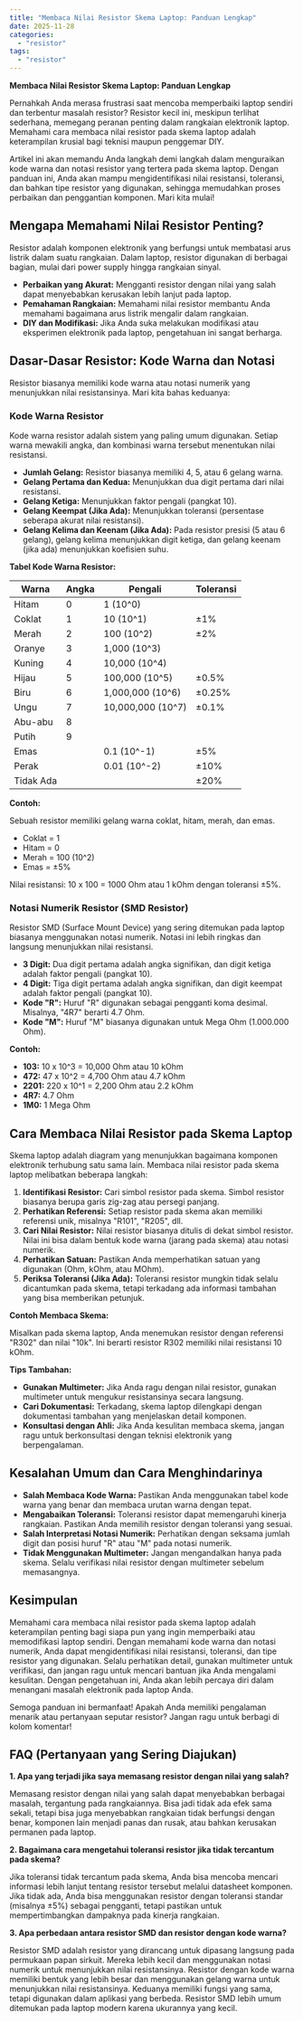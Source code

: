 ```yaml
---
title: "Membaca Nilai Resistor Skema Laptop: Panduan Lengkap"
date: 2025-11-28
categories: 
  - "resistor"
tags: 
  - "resistor"
---
```


**Membaca Nilai Resistor Skema Laptop: Panduan Lengkap**

Pernahkah Anda merasa frustrasi saat mencoba memperbaiki laptop sendiri dan terbentur masalah resistor? Resistor kecil ini, meskipun terlihat sederhana, memegang peranan penting dalam rangkaian elektronik laptop. Memahami cara membaca nilai resistor pada skema laptop adalah keterampilan krusial bagi teknisi maupun penggemar DIY.

Artikel ini akan memandu Anda langkah demi langkah dalam menguraikan kode warna dan notasi resistor yang tertera pada skema laptop. Dengan panduan ini, Anda akan mampu mengidentifikasi nilai resistansi, toleransi, dan bahkan tipe resistor yang digunakan, sehingga memudahkan proses perbaikan dan penggantian komponen. Mari kita mulai!

## Mengapa Memahami Nilai Resistor Penting?

Resistor adalah komponen elektronik yang berfungsi untuk membatasi arus listrik dalam suatu rangkaian. Dalam laptop, resistor digunakan di berbagai bagian, mulai dari power supply hingga rangkaian sinyal.

- **Perbaikan yang Akurat:** Mengganti resistor dengan nilai yang salah dapat menyebabkan kerusakan lebih lanjut pada laptop.
- **Pemahaman Rangkaian:** Memahami nilai resistor membantu Anda memahami bagaimana arus listrik mengalir dalam rangkaian.
- **DIY dan Modifikasi:** Jika Anda suka melakukan modifikasi atau eksperimen elektronik pada laptop, pengetahuan ini sangat berharga.

## Dasar-Dasar Resistor: Kode Warna dan Notasi

Resistor biasanya memiliki kode warna atau notasi numerik yang menunjukkan nilai resistansinya. Mari kita bahas keduanya:

### Kode Warna Resistor

Kode warna resistor adalah sistem yang paling umum digunakan. Setiap warna mewakili angka, dan kombinasi warna tersebut menentukan nilai resistansi.

- **Jumlah Gelang:** Resistor biasanya memiliki 4, 5, atau 6 gelang warna.
- **Gelang Pertama dan Kedua:** Menunjukkan dua digit pertama dari nilai resistansi.
- **Gelang Ketiga:** Menunjukkan faktor pengali (pangkat 10).
- **Gelang Keempat (Jika Ada):** Menunjukkan toleransi (persentase seberapa akurat nilai resistansi).
- **Gelang Kelima dan Keenam (Jika Ada):** Pada resistor presisi (5 atau 6 gelang), gelang kelima menunjukkan digit ketiga, dan gelang keenam (jika ada) menunjukkan koefisien suhu.

**Tabel Kode Warna Resistor:**

| Warna | Angka | Pengali | Toleransi |
| --- | --- | --- | --- |
| Hitam | 0 | 1 (10^0) |  |
| Coklat | 1 | 10 (10^1) | ±1% |
| Merah | 2 | 100 (10^2) | ±2% |
| Oranye | 3 | 1,000 (10^3) |  |
| Kuning | 4 | 10,000 (10^4) |  |
| Hijau | 5 | 100,000 (10^5) | ±0.5% |
| Biru | 6 | 1,000,000 (10^6) | ±0.25% |
| Ungu | 7 | 10,000,000 (10^7) | ±0.1% |
| Abu-abu | 8 |  |  |
| Putih | 9 |  |  |
| Emas |  | 0.1 (10^-1) | ±5% |
| Perak |  | 0.01 (10^-2) | ±10% |
| Tidak Ada |  |  | ±20% |

**Contoh:**

Sebuah resistor memiliki gelang warna coklat, hitam, merah, dan emas.

- Coklat = 1
- Hitam = 0
- Merah = 100 (10^2)
- Emas = ±5%

Nilai resistansi: 10 x 100 = 1000 Ohm atau 1 kOhm dengan toleransi ±5%.

### Notasi Numerik Resistor (SMD Resistor)

Resistor SMD (Surface Mount Device) yang sering ditemukan pada laptop biasanya menggunakan notasi numerik. Notasi ini lebih ringkas dan langsung menunjukkan nilai resistansi.

- **3 Digit:** Dua digit pertama adalah angka signifikan, dan digit ketiga adalah faktor pengali (pangkat 10).
- **4 Digit:** Tiga digit pertama adalah angka signifikan, dan digit keempat adalah faktor pengali (pangkat 10).
- **Kode "R":** Huruf "R" digunakan sebagai pengganti koma desimal. Misalnya, "4R7" berarti 4.7 Ohm.
- **Kode "M":** Huruf "M" biasanya digunakan untuk Mega Ohm (1.000.000 Ohm).

**Contoh:**

- **103:** 10 x 10^3 = 10,000 Ohm atau 10 kOhm
- **472:** 47 x 10^2 = 4,700 Ohm atau 4.7 kOhm
- **2201:** 220 x 10^1 = 2,200 Ohm atau 2.2 kOhm
- **4R7:** 4.7 Ohm
- **1M0:** 1 Mega Ohm

## Cara Membaca Nilai Resistor pada Skema Laptop

Skema laptop adalah diagram yang menunjukkan bagaimana komponen elektronik terhubung satu sama lain. Membaca nilai resistor pada skema laptop melibatkan beberapa langkah:

1. **Identifikasi Resistor:** Cari simbol resistor pada skema. Simbol resistor biasanya berupa garis zig-zag atau persegi panjang.
2. **Perhatikan Referensi:** Setiap resistor pada skema akan memiliki referensi unik, misalnya "R101", "R205", dll.
3. **Cari Nilai Resistor:** Nilai resistor biasanya ditulis di dekat simbol resistor. Nilai ini bisa dalam bentuk kode warna (jarang pada skema) atau notasi numerik.
4. **Perhatikan Satuan:** Pastikan Anda memperhatikan satuan yang digunakan (Ohm, kOhm, atau MOhm).
5. **Periksa Toleransi (Jika Ada):** Toleransi resistor mungkin tidak selalu dicantumkan pada skema, tetapi terkadang ada informasi tambahan yang bisa memberikan petunjuk.

**Contoh Membaca Skema:**

Misalkan pada skema laptop, Anda menemukan resistor dengan referensi "R302" dan nilai "10k". Ini berarti resistor R302 memiliki nilai resistansi 10 kOhm.

**Tips Tambahan:**

- **Gunakan Multimeter:** Jika Anda ragu dengan nilai resistor, gunakan multimeter untuk mengukur resistansinya secara langsung.
- **Cari Dokumentasi:** Terkadang, skema laptop dilengkapi dengan dokumentasi tambahan yang menjelaskan detail komponen.
- **Konsultasi dengan Ahli:** Jika Anda kesulitan membaca skema, jangan ragu untuk berkonsultasi dengan teknisi elektronik yang berpengalaman.

## Kesalahan Umum dan Cara Menghindarinya

- **Salah Membaca Kode Warna:** Pastikan Anda menggunakan tabel kode warna yang benar dan membaca urutan warna dengan tepat.
- **Mengabaikan Toleransi:** Toleransi resistor dapat memengaruhi kinerja rangkaian. Pastikan Anda memilih resistor dengan toleransi yang sesuai.
- **Salah Interpretasi Notasi Numerik:** Perhatikan dengan seksama jumlah digit dan posisi huruf "R" atau "M" pada notasi numerik.
- **Tidak Menggunakan Multimeter:** Jangan mengandalkan hanya pada skema. Selalu verifikasi nilai resistor dengan multimeter sebelum memasangnya.

## Kesimpulan

Memahami cara membaca nilai resistor pada skema laptop adalah keterampilan penting bagi siapa pun yang ingin memperbaiki atau memodifikasi laptop sendiri. Dengan memahami kode warna dan notasi numerik, Anda dapat mengidentifikasi nilai resistansi, toleransi, dan tipe resistor yang digunakan. Selalu perhatikan detail, gunakan multimeter untuk verifikasi, dan jangan ragu untuk mencari bantuan jika Anda mengalami kesulitan. Dengan pengetahuan ini, Anda akan lebih percaya diri dalam menangani masalah elektronik pada laptop Anda.

Semoga panduan ini bermanfaat! Apakah Anda memiliki pengalaman menarik atau pertanyaan seputar resistor? Jangan ragu untuk berbagi di kolom komentar!

## FAQ (Pertanyaan yang Sering Diajukan)

**1\. Apa yang terjadi jika saya memasang resistor dengan nilai yang salah?**

Memasang resistor dengan nilai yang salah dapat menyebabkan berbagai masalah, tergantung pada rangkaiannya. Bisa jadi tidak ada efek sama sekali, tetapi bisa juga menyebabkan rangkaian tidak berfungsi dengan benar, komponen lain menjadi panas dan rusak, atau bahkan kerusakan permanen pada laptop.

**2\. Bagaimana cara mengetahui toleransi resistor jika tidak tercantum pada skema?**

Jika toleransi tidak tercantum pada skema, Anda bisa mencoba mencari informasi lebih lanjut tentang resistor tersebut melalui datasheet komponen. Jika tidak ada, Anda bisa menggunakan resistor dengan toleransi standar (misalnya ±5%) sebagai pengganti, tetapi pastikan untuk mempertimbangkan dampaknya pada kinerja rangkaian.

**3\. Apa perbedaan antara resistor SMD dan resistor dengan kode warna?**

Resistor SMD adalah resistor yang dirancang untuk dipasang langsung pada permukaan papan sirkuit. Mereka lebih kecil dan menggunakan notasi numerik untuk menunjukkan nilai resistansinya. Resistor dengan kode warna memiliki bentuk yang lebih besar dan menggunakan gelang warna untuk menunjukkan nilai resistansinya. Keduanya memiliki fungsi yang sama, tetapi digunakan dalam aplikasi yang berbeda. Resistor SMD lebih umum ditemukan pada laptop modern karena ukurannya yang kecil.
